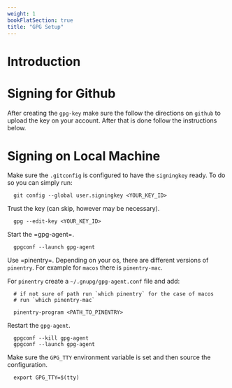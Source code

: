 ```yaml
---
weight: 1
bookFlatSection: true
title: "GPG Setup"
---
```


# Introduction


# Signing for Github

After creating the `gpg-key` make sure the follow the directions on `github` to upload the key on your account. After that is done follow the instructions below.

# Signing on Local Machine

Make sure the `.gitconfig` is configured to have the `signingkey` ready. To do so you can simply run:

```shell
  git config --global user.signingkey <YOUR_KEY_ID>
```

Trust the key (can skip, however may be necessary).

```shell
  gpg --edit-key <YOUR_KEY_ID>
```

Start the =gpg-agent=.

```shell
  gpgconf --launch gpg-agent
```

Use =pinentry=. Depending on your os, there are different versions of `pinentry`. For example for `macos` there is `pinentry-mac`.

For `pinentry` create a `~/.gnupg/gpg-agent.conf` file and add:

```shell
  # if not sure of path run `which pinentry` for the case of macos
  # run `which pinentry-mac`

  pinentry-program <PATH_TO_PINENTRY>
```

Restart the `gpg-agent`.

```shell
  gpgconf --kill gpg-agent
  gpgconf --launch gpg-agent
```

Make sure the `GPG_TTY` environment variable is set and then source the configuration.

```shell
  export GPG_TTY=$(tty)
```

